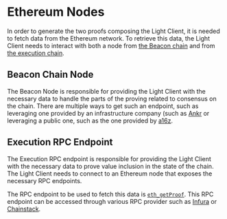 # Ethereum Nodes

In order to generate the two proofs composing the Light Client, it is needed to
fetch data from the Ethereum network. To retrieve this data, the Light Client
needs to interact with both a node from [the Beacon chain](https://ethereum.org/en/roadmap/beacon-chain/)
and from [the execution chain](https://ethereum.org/en/developers/docs/nodes-and-clients/#execution-clients).

## Beacon Chain Node

The Beacon Node is responsible for providing the Light Client with the necessary data to handle the parts of the proving
related to consensus on the chain. There are multiple ways to get such an endpoint, such as leveraging one provided by
an infrastructure company (such as [Ankr](https://www.ankr.com/docs/rpc-service/chains/chains-api/eth-beacon/) or
leveraging a public one, such as the one provided by [a16z](https://www.lightclientdata.org).

## Execution RPC Endpoint

The Execution RPC endpoint is responsible for providing the Light Client with the necessary data to prove value
inclusion
in the state of the chain. The Light Client needs to connect to an Ethereum node that exposes the necessary RPC
endpoints.

The RPC endpoint to be used to fetch this data is [`eth_getProof`](https://eips.ethereum.org/EIPS/eip-1186). This RPC
endpoint can be accessed through various RPC provider such
as [Infura](https://docs.infura.io/api/networks/polygon-pos/json-rpc-methods/eth_getproof)
or [Chainstack](https://docs.chainstack.com/reference/getproof).